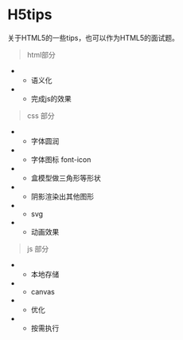 # H5tips

关于HTML5的一些tips，也可以作为HTML5的面试题。

>html部分

  * * 语义化
  * * 完成js的效果

>css 部分

  * * 字体圆润
  * * 字体图标 font-icon
  * * 盒模型做三角形等形状
  * * 阴影渲染出其他图形
  * * svg
  * * 动画效果

>js  部分

  * * 本地存储
  * * canvas
  * * 优化
  * * 按需执行
